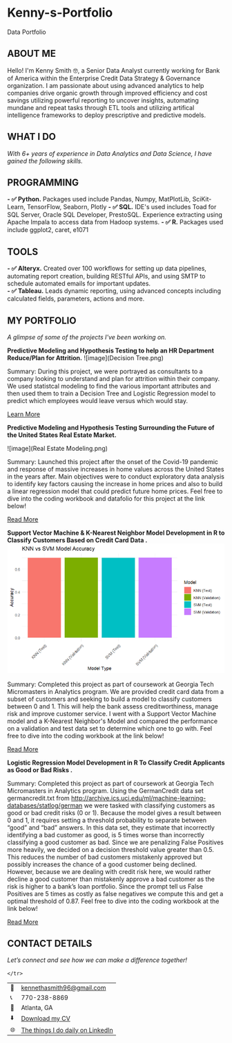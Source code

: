 # Kenny-s-Portfolio
Data Portfolio

<!--Section 1: Introduce your self-->
## ABOUT ME

Hello! I'm Kenny Smith 🤓, a Senior Data Analyst currently working for Bank of America within the Enterprise Credit Data Strategy & Governance organization. I am passionate about using advanced analytics to help companies drive organic growth through improved efficiency and cost savings utilizing powerful reporting to uncover insights, automating mundane and repeat tasks through ETL tools and utilizing artifical intelligence frameworks to deploy prescriptive and predictive models. 


<!--Mention your top/relevant skills here - core and soft skills-->
## WHAT I DO

*With 6+ years of experience in Data Analytics and Data Science, I have gained the following skills.*
## PROGRAMMING
**- ✅ Python.**
Packages used include Pandas, Numpy, MatPlotLib, SciKit-Learn, TensorFlow, Seaborn, Plotly 
**- ✅ SQL.**
IDE's used includes Toad for SQL Server, Oracle SQL Developer, PrestoSQL. Experience extracting using Apache Impala to access data from Hadoop systems. 
**- ✅ R.**
Packages used include ggplot2, caret, e1071

## TOOLS
**- ✅ Alteryx.**
Created over 100 workflows for setting up data pipelines, automating report creation, building RESTful APIs, and using SMTP to schedule automated emails for important updates.  
**- ✅ Tableau.**
Leads dynamic reporting, using advanced concepts including calculated fields, parameters, actions and more. 


<!--Section 2: List 3-4 key projects-->
## MY PORTFOLIO 

*A glimpse of some of the projects I've been working on.*

**Predictive Modeling and Hypothesis Testing to help an HR Department Reduce/Plan for Attrition.**
![image](Decision Tree.png)

Summary: During this project, we were portrayed as consultants to a company looking to understand and plan for attrition within their company. We used statistcal modeling to find the various important attributes and then used them to train a Decision Tree and Logistic Regression model to predict which employees would leave versus which would stay. 


[Learn More](https://drive.google.com/drive/folders/1ilPszHCMcltSQQeigEya-av1lxLnHdla?usp=drive_link)

**Predictive Modeling and Hypothesis Testing Surrounding the Future of the United States Real Estate Market.**

![image](Real Estate Modeling.png)

Summary: Launched this project after the onset of the Covid-19 pandemic and response of massive increases in home values across the United States in the years after. Main objectives were to conduct exploratory data analysis to identify key factors causing the increase in home prices and also to build a linear regression model that could predict future home prices. Feel free to dive into the coding workbook and datafolio for this project at the link below!

[Read More](https://drive.google.com/drive/folders/1Ki2uTiqJPgr1ksEgQ4fXv2TIjd1eccV6?usp=drive_link)

**Support Vector Machine & K-Nearest Neighbor Model Development in R to Classify Customers Based on Credit Card Data .**
![image](Rplot05.png)

Summary: Completed this project as part of coursework at Georgia Tech Micromasters in Analytics program. We are provided credit card data from a subset of customers and seeking to build a model to classify customers between 0 and 1. This will help the bank assess creditworthiness, manage risk and improve customer service. I went with a Support Vector Machine model and a K-Nearest Neighbor's Model and compared the performance on a validation and test data set to determine which one to go with. Feel free to dive into the coding workbook at the link below! 

[Read More](https://github.com/KSmithJr/Georgia-Tech-Micromasters--Analytics-Work/blob/7346edd293ca19d80c2ab776c52dd9e8e3bc61ef/Cross-Validation.R)

**Logistic Regression Model Development in R To Classify Credit Applicants as Good or Bad Risks .**

Summary: Completed this project as part of coursework at Georgia Tech Micromasters in Analytics program. Using the GermanCredit data set germancredit.txt from http://archive.ics.uci.edu/ml/machine-learning-databases/statlog/german we were tasked with classifying customers as good or bad credit risks (0 or 1). Because the model gives a result between 0 and 1, it requires setting a threshold probability to separate between “good” and “bad” answers.  In this data set, they estimate that incorrectly identifying a bad customer as good, is 5 times worse than incorrectly classifying a good customer as bad. Since we are penalizing False Positives more heavily, we decided on a decision threshold value greater than 0.5. This reduces the number of bad customers mistakenly approved but possibly increases the chance of a good customer being declined. However, because we are dealing with credit risk here, we would rather decline a good customer than mistakenly approve a bad customer as the risk is higher to a bank’s loan portfolio. Since the prompt tell us False Positives are 5 times as costly as false negatives we compute this and get a optimal threshold of 0.87. Feel free to dive into the coding workbook at the link below! 

[Read More](https://github.com/KSmithJr/Georgia-Tech-Micromasters--Analytics-Work/blob/main/Logistiic%20Regression%20Model-%20Credit%20Risk.R)

## CONTACT DETAILS

*Let’s connect and see how we can make a difference together!*
<table>
  <tbody>
    <tr>
      <td>📧</td>
      <td><a href="mailto:kennethasmith96@gmail.com">kennethasmith96@gmail.com</a></td>
    </tr>
    <tr>
      <td>📞</td>
      <td>770-238-8869</td>
    </tr>
    <tr>
      <td>📍</td>
      <td>Atlanta, GA</td>
    </tr>
    <tr>
      <td>⬇️</td>
      <td><a href="https://github.com/KSmithJr/Kenny-s-Portfolio/blob/af7decba47fcba7f20eda0fe1a60ef8e0f6f2a87/Kenneth%20Smith%20Resume%202025-2026.pdf">Download my CV</a></td>
    </tr>
    <tr>
      <td>🌐</td>
      <td><a href="https://www.linkedin.com/in/kenneth-a-smith/">The things I do daily on LinkedIn</a></td>
    </tr>
    <tr>
     
      
    </tr>
  </tbody>
</table>
